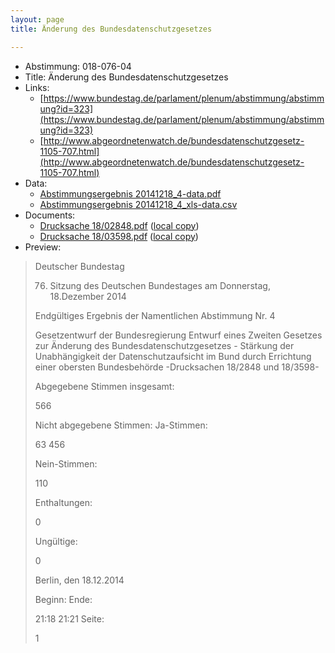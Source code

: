 ```yaml
---
layout: page
title: Änderung des Bundesdatenschutzgesetzes

---
```


* Abstimmung: 018-076-04
* Title: Änderung des Bundesdatenschutzgesetzes
* Links: 
    * [https://www.bundestag.de/parlament/plenum/abstimmung/abstimmung?id=323](https://www.bundestag.de/parlament/plenum/abstimmung/abstimmung?id=323)
    * [http://www.abgeordnetenwatch.de/bundesdatenschutzgesetz-1105-707.html](http://www.abgeordnetenwatch.de/bundesdatenschutzgesetz-1105-707.html)
* Data: 
    * [Abstimmungsergebnis 20141218_4-data.pdf](/res/abstimmungsliste/20141218_4-data.pdf)
    * [Abstimmungsergebnis 20141218_4_xls-data.csv](/res/abstimmungsliste/analyses/20141218_4_xls-data.csv)
* Documents: 
    * [Drucksache 18/02848.pdf](http://dip21.bundestag.de/dip21/btd/18/028/1802848.pdf) ([local copy](/res/abstimmungsdaten/018-076-04/1802848.pdf))
    * [Drucksache 18/03598.pdf](http://dip21.bundestag.de/dip21/btd/18/035/1803598.pdf) ([local copy](/res/abstimmungsdaten/018-076-04/1803598.pdf))
* Preview: 
> Deutscher Bundestag
> 
> 76. Sitzung des Deutschen Bundestages
> am Donnerstag, 18.Dezember 2014
> 
> Endgültiges Ergebnis der Namentlichen Abstimmung Nr. 4
> 
> Gesetzentwurf der Bundesregierung
> Entwurf eines Zweiten Gesetzes zur Änderung des Bundesdatenschutzgesetzes - Stärkung
> der Unabhängigkeit der Datenschutzaufsicht im Bund durch Errichtung einer obersten
> Bundesbehörde
> -Drucksachen 18/2848 und 18/3598-
> 
> Abgegebene Stimmen insgesamt:
> 
> 566
> 
> Nicht abgegebene Stimmen:
> Ja-Stimmen:
> 
> 63
> 456
> 
> Nein-Stimmen:
> 
> 110
> 
> Enthaltungen:
> 
> 0
> 
> Ungültige:
> 
> 0
> 
> Berlin, den 18.12.2014
> 
> Beginn:
> Ende:
> 
> 21:18
> 21:21
> Seite:
> 
> 1
> 
> 

